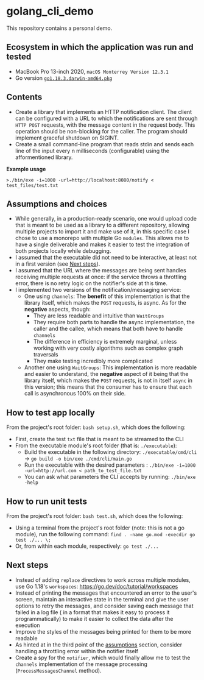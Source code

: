 # golang_cli_demo

This repository contains a personal demo.

## Ecosystem in which the application was run and tested

- MacBook Pro 13-inch 2020, `macOS Monterrey Version 12.3.1`
- Go version [`go1.18.3.darwin-amd64.pkg`](https://go.dev/dl/)

## Contents

- Create a library that implements an HTTP notification client. The client can be configured with a URL to which the notifications are sent through `HTTP POST` requests, with the message content in the request body. This operation should be non-blocking for the caller.
The program should implement graceful shutdown on SIGINT.
- Create a small command-line program that reads stdin and sends each line of the input every n milliseconds (configurable) using the afformentioned library.

**Example usage**

`>./bin/exe -i=1000 -url=http://localhost:8080/notify < test_files/test.txt`

## Assumptions and choices

- While generally, in a production-ready scenario, one would upload code that is meant to be used as a library to a different repository, allowing multiple projects to import it and make use of it, in this specific case I chose to use a monorepo with multiple Go `modules`. This allows me to have a single deliverable and makes it easier to test the integration of both projects locally while debugging.
- I assumed that the executable did not need to be interactive, at least not in a first version (see [Next steps](#next-steps)).
- I assumed that the URL where the messages are being sent handles receiving multiple requests at once: if the service throws a throttling error, there is no retry logic on the notifier's side at this time.
- I implemented two versions of the notification/messaging service:
    - One using `channels`: The **benefit** of this implementation is that the library itself, which makes the `POST` requests, is async. As for the **negative** aspects, though:
        - They are less readable and intuitive than `WaitGroups`
        - They require both parts to handle the async implementation, the caller and the callee, which means that both have to handle `channels`
        - The difference in efficiency is extremely marginal, unless working with very costly algorithms such as complex graph traversals
        - They make testing incredibly more complicated
    - Another one using `WaitGroups`: This implementation is more readable and easier to understand, the **negative** aspect of it being that the library itself, which makes the `POST` requests, is not in itself `async` in this version; this means that the consumer has to ensure that each call is asynchronous 100% on their side.

## How to test app locally

From the project's root folder: `bash setup.sh`, which does the following:

- First, create the test `txt` file that is meant to be streamed to the CLI
- From the executable module's root folder (that is: `./executable`):
    - Build the executable in the following directory: `./executable/cmd/cli` -> `go build -o bin/exe ./cmd/cli/main.go`
    - Run the executable with the desired parameters : `./bin/exe -i=1000 -url=http://url.com < path_to_test_file.txt`
    - You can ask what parameters the CLI accepts by running: `./bin/exe -help`

## How to run unit tests

From the project's root folder: `bash test.sh`, which does the following:

- Using a terminal from the project's root folder (note: this is not a go module), run the following
  command: `find . -name go.mod -execdir go test ./... \;`
- Or, from within each module, respectively: `go test ./...`

## Next steps

- Instead of adding `replace` directives to work across multiple modules, use Go
  1.18's `workspaces`: https://go.dev/doc/tutorial/workspaces
- Instead of printing the messages that encountered an error to the user's screen, maintain an interactive state in the
  terminal and give the user options to retry the messages, and consider saving each message that failed in a log file (
  in a format that makes it easy to process it programmatically)
  to make it easier to collect the data after the execution
- Improve the styles of the messages being printed for them to be more readable
- As hinted at in the third point of the [assumptions](#assumptions) section, consider handling a throttling error
  within the notifier itself
- Create a spy for the `notifier`, which would finally allow me to test the `channels` implementation of the message
  processing (`ProcessMessagesChannel` method).

